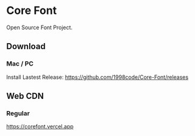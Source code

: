 # Core Font
Open Source Font Project.

## Download

### Mac / PC
Install Lastest Release: https://github.com/1998code/Core-Font/releases

## Web CDN
### Regular
https://corefont.vercel.app

